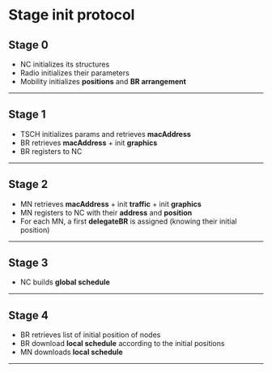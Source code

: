 # Stage init protocol

## Stage 0
- NC initializes its structures
- Radio initializes their parameters
- Mobility initializes **positions** and **BR arrangement**
---
## Stage 1
- TSCH initializes params and retrieves **macAddress**
- BR retrieves **macAddress** + init **graphics**
- BR registers to NC
---
## Stage 2
- MN retrieves **macAddress** + init **traffic** + init **graphics**
- MN registers to NC with their **address** and **position**
- For each MN, a first **delegateBR** is assigned (knowing their initial position)
---
## Stage 3
- NC builds **global schedule**
---
## Stage 4
- BR retrieves list of initial position of nodes
- BR download **local schedule** according to the initial positions
- MN downloads **local schedule** 
---
